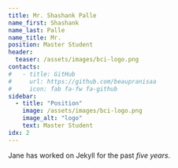 ```yaml
---
title: Mr. Shashank Palle
name_first: Shashank
name_last: Palle
name_title: Mr.
position: Master Student
header:
  teaser: /assets/images/bci-logo.png
contacts:
#   - title: GitHub
#     url: https://github.com/beaupranisaa
#     icon: fab fa-fw fa-github
sidebar:
  - title: "Position"
    image: /assets/images/bci-logo.png
    image_alt: "logo"
    text: Master Student
idx: 2
---
```

Jane has worked on Jekyll for the past *five years*.
